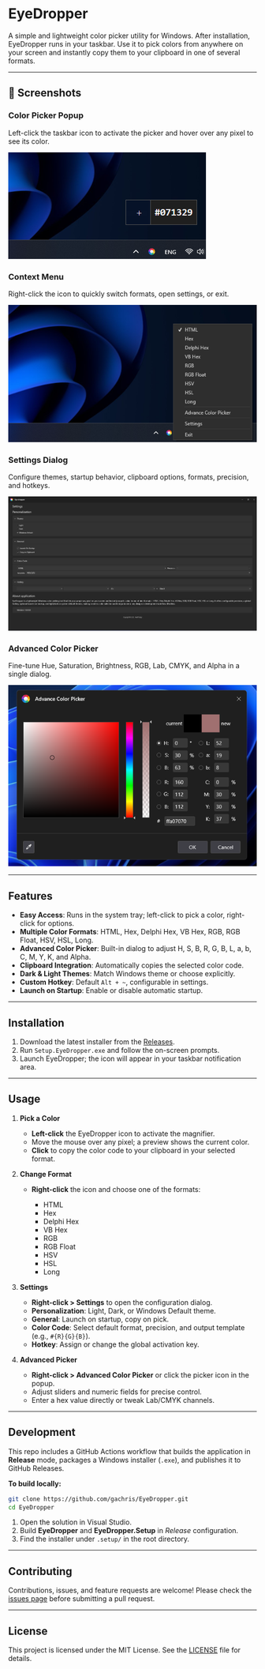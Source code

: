 ﻿# EyeDropper

A simple and lightweight color picker utility for Windows. After installation, EyeDropper runs in your taskbar. Use it to pick colors from anywhere on your screen and instantly copy them to your clipboard in one of several formats.

---

## 🎨 Screenshots

### Color Picker Popup

Left-click the taskbar icon to activate the picker and hover over any pixel to see its color.

![Color Picker Popup](assets/screenColorPicker.png)

### Context Menu

Right-click the icon to quickly switch formats, open settings, or exit.

![Context Menu](assets/contextMenu.png)

### Settings Dialog

Configure themes, startup behavior, clipboard options, formats, precision, and hotkeys.

![Settings Dialog](assets/settings.png)

### Advanced Color Picker

Fine-tune Hue, Saturation, Brightness, RGB, Lab, CMYK, and Alpha in a single dialog.

![Advanced Color Picker](assets/advanceColorPicker.png)

---

## Features

* **Easy Access**: Runs in the system tray; left-click to pick a color, right-click for options.
* **Multiple Color Formats**: HTML, Hex, Delphi Hex, VB Hex, RGB, RGB Float, HSV, HSL, Long.
* **Advanced Color Picker**: Built-in dialog to adjust H, S, B, R, G, B, L, a, b, C, M, Y, K, and Alpha.
* **Clipboard Integration**: Automatically copies the selected color code.
* **Dark & Light Themes**: Match Windows theme or choose explicitly.
* **Custom Hotkey**: Default `Alt + ~`, configurable in settings.
* **Launch on Startup**: Enable or disable automatic startup.

---

## Installation

1. Download the latest installer from the [Releases](https://github.com/gachris/EyeDropper/releases).
2. Run `Setup.EyeDropper.exe` and follow the on-screen prompts.
3. Launch EyeDropper; the icon will appear in your taskbar notification area.

---

## Usage

1. **Pick a Color**

   * **Left-click** the EyeDropper icon to activate the magnifier.
   * Move the mouse over any pixel; a preview shows the current color.
   * **Click** to copy the color code to your clipboard in your selected format.

2. **Change Format**

   * **Right-click** the icon and choose one of the formats:

     * HTML
     * Hex
     * Delphi Hex
     * VB Hex
     * RGB
     * RGB Float
     * HSV
     * HSL
     * Long

3. **Settings**

   * **Right-click > Settings** to open the configuration dialog.
   * **Personalization**: Light, Dark, or Windows Default theme.
   * **General**: Launch on startup, copy on pick.
   * **Color Code**: Select default format, precision, and output template (e.g., `#{R}{G}{B}`).
   * **Hotkey**: Assign or change the global activation key.

4. **Advanced Picker**

   * **Right-click > Advanced Color Picker** or click the picker icon in the popup.
   * Adjust sliders and numeric fields for precise control.
   * Enter a hex value directly or tweak Lab/CMYK channels.

---

## Development

This repo includes a GitHub Actions workflow that builds the application in **Release** mode, packages a Windows installer (`.exe`), and publishes it to GitHub Releases.

**To build locally:**

```bash
git clone https://github.com/gachris/EyeDropper.git
cd EyeDropper
```

1. Open the solution in Visual Studio.
2. Build **EyeDropper** and **EyeDropper.Setup** in *Release* configuration.
3. Find the installer under `.setup/` in the root directory.

---

## Contributing

Contributions, issues, and feature requests are welcome! Please check the [issues page](https://github.com/gachris/EyeDropper/issues) before submitting a pull request.

---

## License

This project is licensed under the MIT License. See the [LICENSE](LICENSE) file for details.
